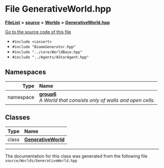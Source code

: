 

# File GenerativeWorld.hpp



[**FileList**](files.md) **>** [**source**](dir_b2f33c71d4aa5e7af42a1ca61ff5af1b.md) **>** [**Worlds**](dir_9813a27ecb6dbdc5ed22cda8cf865019.md) **>** [**GenerativeWorld.hpp**](_generative_world_8hpp.md)

[Go to the source code of this file](_generative_world_8hpp_source.md)



* `#include <cassert>`
* `#include "BiomeGenerator.hpp"`
* `#include "../core/WorldBase.hpp"`
* `#include "../Agents/AStarAgent.hpp"`













## Namespaces

| Type | Name |
| ---: | :--- |
| namespace | [**group6**](namespacegroup6.md) <br>_A World that consists only of walls and open cells._  |


## Classes

| Type | Name |
| ---: | :--- |
| class | [**GenerativeWorld**](classgroup6_1_1_generative_world.md) <br> |



















































------------------------------
The documentation for this class was generated from the following file `source/Worlds/GenerativeWorld.hpp`

